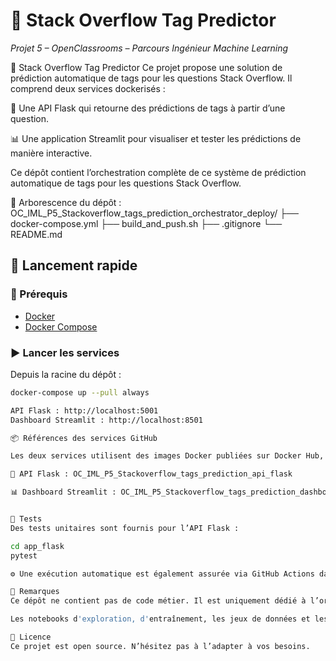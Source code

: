 # 🔖 Stack Overflow Tag Predictor  
*Projet 5 – OpenClassrooms – Parcours Ingénieur Machine Learning*


🔖 Stack Overflow Tag Predictor
Ce projet propose une solution de prédiction automatique de tags pour les questions Stack Overflow. Il comprend deux services dockerisés :

🔧 Une API Flask qui retourne des prédictions de tags à partir d’une question.

📊 Une application Streamlit pour visualiser et tester les prédictions de manière interactive.

Ce dépôt contient l’orchestration complète de ce système de prédiction automatique de tags pour les questions Stack Overflow.  


📁 Arborescence du dépôt :
OC_IML_P5_Stackoverflow_tags_prediction_orchestrator_deploy/
├── docker-compose.yml
├── build_and_push.sh
├── .gitignore
└── README.md

## 🚀 Lancement rapide

### 🔧 Prérequis

- [Docker](https://www.docker.com/)
- [Docker Compose](https://docs.docker.com/compose/)

### ▶️ Lancer les services

Depuis la racine du dépôt :

```bash
docker-compose up --pull always

API Flask : http://localhost:5001
Dashboard Streamlit : http://localhost:8501

📦 Références des services GitHub

Les deux services utilisent des images Docker publiées sur Docker Hub, référencées dans le fichier docker-compose.yml.

🐍 API Flask : OC_IML_P5_Stackoverflow_tags_prediction_api_flask

📊 Dashboard Streamlit : OC_IML_P5_Stackoverflow_tags_prediction_dashboard_streamlit


🧪 Tests
Des tests unitaires sont fournis pour l’API Flask :

cd app_flask
pytest

⚙️ Une exécution automatique est également assurée via GitHub Actions dans ce dépôt.

📌 Remarques
Ce dépôt ne contient pas de code métier. Il est uniquement dédié à l’orchestration des services via Docker.

Les notebooks d'exploration, d'entraînement, les jeux de données et les artefacts sont exclus pour garder ce projet léger et ciblé sur la partie déploiement.

📄 Licence
Ce projet est open source. N’hésitez pas à l’adapter à vos besoins.